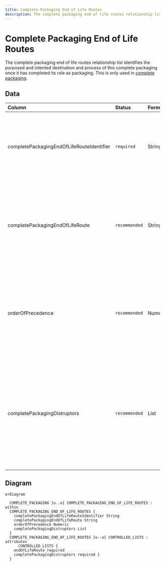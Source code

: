 ```yaml
---
title: Complete Packaging End of Life Routes
description: The complete packaging end of life routes relationship list.
---
```


# Complete Packaging End of Life Routes

The complete packaging end of life routes relationship list identifies the purposed and intented destination and process of this complete packaging once it has completed its role as packaging. This is only used in [complete packaging](../3_Data_Specification/3_4_Complete_Packaging.md).

## Data
|Column|<div style="width:90px">Status</div>|Format|Notes|
|:-|:-|:-|:-|
|completePackagingEndOfLifeRouteIdentifier|`required`|String|A globally unique identifier. See [identifiers](../4_Identifiers/4_1_Identifiers.md) section for information on how to construct this identifier|
|completePackagingEndOfLifeRoute|`recommended`|String|What is the entended end of life route for this complete packaging. The entry should be the [end of life route controlled list](../5_Controlled_Lists/5_016_End_Of_Life_Route.md) identifier.|
|orderOfPrecedence|`recommended`|Numeric|The order that end of life routes should be used. The preferred route denoted as 1, and the last best option being the biggest number.|
|completePackagingDistruptors|`recommended`|List|What challenges this end of life route for this complete packaging has. The entry should be the [complete packaging recycling disruptors controlled list](../5_Controlled_Lists/5_014_Complete_Packaging_Disruptors.md) identifier.|

## Diagram

``` mermaid
erDiagram

  COMPLETE_PACKAGING }o..o{ COMPLETE_PACKAGING_END_OF_LIFE_ROUTES : within
  COMPLETE_PACKAGING_END_OF_LIFE_ROUTES {
    completePackagingEndOfLifeRouteIdentifier String
    completePackagingEndOfLifeRoute String
    orderOfPrecedence Numeric
    completePackagingDistruptors List
  }
  COMPLETE_PACKAGING_END_OF_LIFE_ROUTES }o--o{ CONTROLLED_LISTS : attributes
      CONTROLLED_LISTS {
    endOfLifeRoute required
    completePackagingDistruptors required }
  }
```